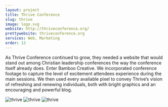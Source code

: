 ```yaml
---
layout: project
title: Thrive Conference
slug: thrive
image: logo.svg 
website: http://thriveconference.org/
prettywebsite: thriveconference.org
services: Web, Marketing
order: 13
---
```


As Thrive Conference continued to grow, they needed a website that would stand out among Christian leadership conferences the way the conference itself already does. Enter Bamboo Creative. We incorporated conference footage to capture the level of excitement attendees experience during the main sessions. We then used every available pixel to convey Thrive’s vision of refreshing and renewing individuals, both with bright graphics and an encouraging and powerful blog.

![thrive](/images/client-assets/{{page.slug}}/01.jpg)
![thrive](/images/client-assets/{{page.slug}}/02.jpg)
![thrive](/images/client-assets/{{page.slug}}/03.jpg)
